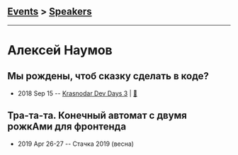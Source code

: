 ## [Events](../README.md) > [Speakers](../speakers.md)
---

# Алексей Наумов

## Мы рождены, чтоб сказку сделать в коде?
- 2018 Sep 15 -- [Krasnodar Dev Days 3](https://www.youtube.com/watch?v=aUoWXJWD7nA)  | [:notebook:](https://yadi.sk/i/jJ_gFgDIoKH-Mw)  
## Тра-та-та. Конечный автомат с двумя рожкАми для фронтенда
- 2019 Apr 26-27 -- Стачка 2019 (весна)    
